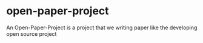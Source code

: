 # open-paper-project
An Open-Paper-Project is a project that we writing paper like the developing open source project
